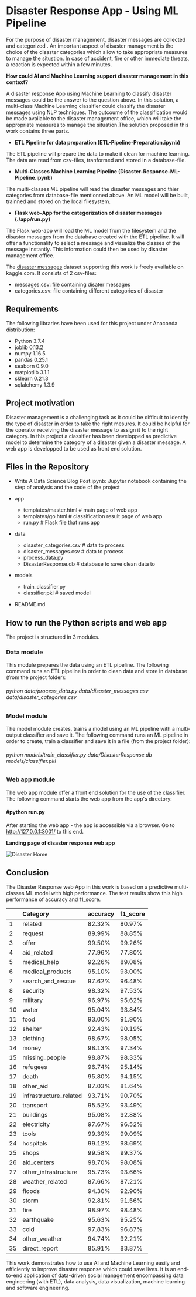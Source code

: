 # Disaster Response App - Using ML Pipeline 

For the purpose of disaster management, disaster messages are collected and categorized . An important aspect of disaster management is the choice of the disaster categories which allow to take appropriate measures to manage the situstion. In case of accident, fire or other immediate threats, a reaction is expected within a few minutes. 

**How could AI and Machine Learning support disaster management in this context?**

A disaster response App using Machine Learning to classify disaster messages could be the answer to the question above. In this solution, a multi-class Machine Learning classifier could classify the disaster messages using NLP techniques. The outcoume of the classification would be made available to the disaster management office, which will take the appropriate measures to manage the situation.The solution proposed in this work contains three parts.

- **ETL Pipeline for data preparation (ETL-Pipeline-Preparation.ipynb)**

The ETL pipeline will prepare the data to make it clean for machine learning. The data are read from csv-files, tranformed and stored in a database-file.

- **Multi-Classes Machine Learning Pipeline (Disaster-Response-ML-Pipeline.ipynb)**

The multi-classes ML pipeline will read the disaster messages and thier categories from database-file mentionned above. An ML model will be built, trainned and stored on the local filesystem.

- **Flask web-App for the categorization of disaster messages (./app/run.py)**

The Flask web-app will load the ML model from the filesystem and the disaster messages from the database created with the ETL pipeline. It will offer a functionality to select a message and visualize the classes of the message instantly. This information could then be used by disaster management office. 

The [disaster messages](https://www.kaggle.com/davidshahshankhar/disasterresponsepipeline) dataset supporting this work is freely available on kaggle.com. It consists of 2 csv-files:

- messages.csv: file containing disater messages
- categories.csv: file containing different categories of disaster 


## Requirements

The following libraries have been used for this project under Anaconda distribution:

- Python 3.7.4
- joblib 0.13.2
- numpy 1.16.5
- pandas 0.25.1
- seaborn 0.9.0
- matplotlib 3.1.1
- sklearn 0.21.3
- sqlalchemy 1.3.9

## Project motivation

Disaster management is a challenging task as it could be difficult to identify the type of disaster in order to take the right mesures. It could be helpful for the operator receiving the disaster message to assign it to the right category. In this project a classifier has been developped as predictive model to determine the category of a disaster given a disaster message. A web app is developped to be used as front end solution.

## Files in the Repository

- Write A Data Science Blog Post.ipynb: Jupyter notebook containing the step of analysis and the code of the project
  
- app
  - templates/master.html  # main page of web app
  - templates/go.html  # classification result page of web app
  - run.py  # Flask file that runs app

- data
  - disaster_categories.csv  # data to process 
  - disaster_messages.csv  # data to process
  - process_data.py
  - DisasterResponse.db   # database to save clean data to

- models
  - train_classifier.py 
  - classifier.pkl  # saved model 

- README.md

## How to run the Python scripts and web app

The project is structured in 3 modules.

### Data module

This module prepares the data using an ETL pipeline. The following command runs an ETL pipeline in order to clean data and store in database (from the project folder):

###### python data/process_data.py data/disaster_messages.csv data/disaster_categories.csv


### Model module

The model module creates, trains a model using an ML pipeline with a multi-output classifier and save it. The following command runs an ML pipeline in order to create, train a classifier and save it in a file (from the project folder):

###### python models/train_classifier.py data/DisasterResponse.db models/classifier.pkl 

### Web app module

The web app module offer a front end solution for the use of the classifier. The following command starts the web app from the app's directory:

#### #python run.py

After starting the web app - the app is accessible via a browser. Go to http://127.0.0.1:3001/ to this end.

**Landing page of disaster response web app**

![Disaster Home](data/pic1.jpg "Disaster Home")

## Conclusion

The Disaster Response web App in this work is based on a predictive multi-classes ML model with high performance. The test results show this high performance of accuracy and f1_score.


|    | Category               | accuracy   | f1_score   |
|:---|:-----------------------|:-----------|:-----------|
|  1 | related                | 82.32%     | 80.97%     |
|  2 | request                | 89.99%     | 88.85%     |
|  3 | offer                  | 99.50%     | 99.26%     |
|  4 | aid_related            | 77.96%     | 77.80%     |
|  5 | medical_help           | 92.26%     | 89.08%     |
|  6 | medical_products       | 95.10%     | 93.00%     |
|  7 | search_and_rescue      | 97.62%     | 96.48%     |
|  8 | security               | 98.32%     | 97.53%     |
|  9 | military               | 96.97%     | 95.62%     |
| 10 | water                  | 95.04%     | 93.84%     |
| 11 | food                   | 93.00%     | 91.90%     |
| 12 | shelter                | 92.43%     | 90.19%     |
| 13 | clothing               | 98.67%     | 98.05%     |
| 14 | money                  | 98.13%     | 97.34%     |
| 15 | missing_people         | 98.87%     | 98.33%     |
| 16 | refugees               | 96.74%     | 95.14%     |
| 17 | death                  | 95.80%     | 94.15%     |
| 18 | other_aid              | 87.03%     | 81.64%     |
| 19 | infrastructure_related | 93.71%     | 90.70%     |
| 20 | transport              | 95.52%     | 93.49%     |
| 21 | buildings              | 95.08%     | 92.88%     |
| 22 | electricity            | 97.67%     | 96.52%     |
| 23 | tools                  | 99.39%     | 99.09%     |
| 24 | hospitals              | 99.12%     | 98.69%     |
| 25 | shops                  | 99.58%     | 99.37%     |
| 26 | aid_centers            | 98.70%     | 98.08%     |
| 27 | other_infrastructure   | 95.73%     | 93.66%     |
| 28 | weather_related        | 87.66%     | 87.21%     |
| 29 | floods                 | 94.30%     | 92.90%     |
| 30 | storm                  | 92.81%     | 91.56%     |
| 31 | fire                   | 98.97%     | 98.48%     |
| 32 | earthquake             | 95.63%     | 95.25%     |
| 33 | cold                   | 97.83%     | 96.87%     |
| 34 | other_weather          | 94.74%     | 92.21%     |
| 35 | direct_report          | 85.91%     | 83.87%     |

This work demonstrates how to use AI and Machine Learning easily and efficiently to improve disaster response which could save lives.
It is an end-to-end application of data-driven social management encompassing data engineering (with ETL), data analysis, data visualization, machine learning and software engineering. 

